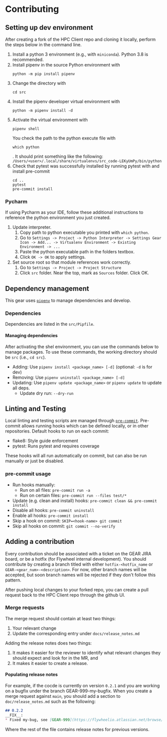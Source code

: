 # Contributing

## Setting up dev environment
After creating a fork of the HPC Client repo and cloning it locally, perform the steps 
below in the command line. 

1. Install a python 3 environment (e.g., with `miniconda`). Python 3.8 is recommended.
2. Install pipenv in the source Python environment with 
   ```
   python -m pip install pipenv
   ```
3. Change the directory with 
   ```
   cd src
   ```
4. Install the pipenv developer virtual environment with
   ```
   python -m pipenv install -d
   ```
5. Activate the virtual environment with
   ```
   pipenv shell
   ```
   You check the path to the python execute file with 
   ```
   which python
   ```
   . It should print something like the following: `/Users/<user>/.local/share/virtualenvs/src_code-LEKyUmPy/bin/python
    `
6. Check that pytest was successfully installed by running pytest with and install pre-commit
   ```
   cd ..
   pytest
   pre-commit install
   ```
   
### Pycharm
If using Pycharm as your IDE, follow these additional instructions to reference the 
python environment you just created.

1. Update interpreter.
    1. Copy path to python executable you printed with `which python`.
    1. Go to `Settings -> Project -> Python Interpreter -> Settings Gear Icon -> Add... -> Virtualenv Environment -> Existing Environment -> ...` 
    3. Paste the python executable path in the folders textbox.
    2. Click `OK -> OK` to apply settings.
2. Set source root so that module references work correctly.
	1. Go to `Settings -> Project -> Project Structure`
	2. Click `src` folder. Near the top, mark as `Sources` folder. Click OK.

## Dependency management

This gear uses [`pipenv`](https://pipenv.pypa.io/en/latest/) to manage dependencies and
develop.

### Dependencies

Dependencies are listed in the `src/Pipfile`.

#### Managing dependencies
After activating the shel environment, you can use the commands below to manage packages.
To use these commands, the working directory should be `src` (i.e., `cd src`).

* Adding: Use `pipenv install <package_name> [-d]` (optional: `-d` is for dev)
* Removing: Use `pipenv uninstall <package_name> [-d]`
* Updating: Use `pipenv update <package_name>` or `pipenv update` to update all deps.
  * Update dry run: `--dry-run`

## Linting and Testing

Local linting and testing scripts are managed through
[`pre-commit`](https://pre-commit.com/). Pre-commit allows running hooks which
can be defined locally, or in other repositories. Default hooks to run on each
commit:

* flake8: Style guide enforcement
* pytest: Runs pytest and requires coverage

These hooks will all run automatically on commit, but can also be run manually
or just be disabled.

### pre-commit usage

* Run hooks manually:
  * Run on all files: `pre-commit run -a`
  * Run on certain files: `pre-commit run --files test/*`
* Update (e.g. clean and install) hooks: `pre-commit clean && pre-commit install`
* Disable all hooks: `pre-commit uninstall`
* Enable all hooks: `pre-commit install`
* Skip a hook on commit: `SKIP=<hook-name> git commit`
* Skip all hooks on commit: `git commit --no-verify`

## Adding a contribution

Every contribution should be associated with a ticket on the GEAR JIRA board, or be a
hotfix (for Flywheel internal development). You should contribute by creating a branch 
titled with either `hotfix-<hotfix_name` or `GEAR-<gear_num>-<description>`. For now, 
other branch names will be accepted, but soon branch names will be rejected if they 
don't follow this pattern.

After pushing local changes to your forked repo, you can create a pull request back to 
the HPC Client repo through the github UI.

### Merge requests

The merge request should contain at least two things:

1. Your relevant change
2. Update the corresponding entry under `docs/release_notes.md`

Adding the release notes does two things:

1. It makes it easier for the reviewer to identify what relevant changes they should
expect and look for in the MR, and
2. It makes it easier to create a release.

#### Populating release notes

For example, if the cocde is currently on version `0.2.1` and you are working on a
bugfix under the branch GEAR-999-my-bugfix. When you create a merge request against
`main`, you should add a section to `doc/release_notes.md` such as the following:

```markdown
## 0.2.2
__FIX__:
* Fixed my-bug, see [GEAR-999](https://flywheelio.atlassian.net/browse/GEAR-999)

```

Where the rest of the file contains release notes for previous versions.